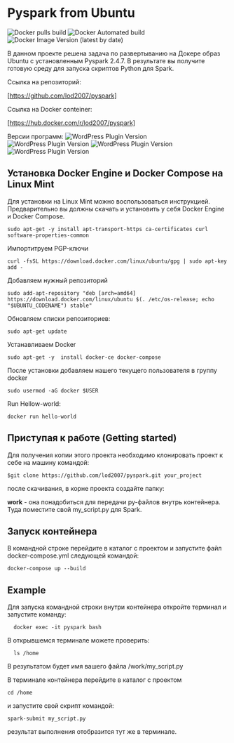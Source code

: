# Pyspark from Ubuntu

 ![Docker pulls build](https://img.shields.io/docker/pulls/lod2007/pyspark)
 ![Docker Automated build](https://img.shields.io/docker/automated/lod2007/pyspark)
 ![Docker Image Version (latest by date)](https://img.shields.io/docker/v/lod2007/pyspark)

В данном проекте решена задача по развертыванию на Докере образ Ubuntu с установленным Pyspark  2.4.7.
В результате вы получите готовую среду для запуска скриптов Python для Spark.

Ссылка на репозиторий:

[https://github.com/lod2007/pyspark]

Ссылка на Docker conteiner:

[https://hub.docker.com/r/lod2007/pyspark]

Версии программ:
![WordPress Plugin Version](https://img.shields.io/badge/python-3.7-green)
![WordPress Plugin Version](https://img.shields.io/badge/spark-2.4.7-orange)
![WordPress Plugin Version](https://img.shields.io/badge/hadoop-2.7-blue)
![WordPress Plugin Version](https://img.shields.io/badge/jdk-1.8.0_292-red)

## Установка Docker Engine и Docker Compose на Linux Mint

Для установки на Linux Mint можно воспользоваться инструкцией.
Предварительно вы должны скачать и установить у себя Docker Engine и Docker Compose.

    sudo apt-get -y install apt-transport-https ca-certificates curl software-properties-common

Импортитруем PGP-ключи

    curl -fsSL https://download.docker.com/linux/ubuntu/gpg | sudo apt-key add -

Добавляем нужный репозиторий

    sudo add-apt-repository "deb [arch=amd64] https://download.docker.com/linux/ubuntu $(. /etc/os-release; echo "$UBUNTU_CODENAME") stable"

Обновляем списки репозиториев:

    sudo apt-get update

Устанавливаем Docker

    sudo apt-get -y  install docker-ce docker-compose

После установки добавляем нашего текущего пользователя в группу docker
    
    sudo usermod -aG docker $USER

Run Hellow-world:

    docker run hello-world

## Приступая к работе (Getting started)

Для получения копии этого проекта необходимо клонировать проект к себе на машину командой:

    $git clone https://github.com/lod2007/pyspark.git your_project

после скачивания, в корне проекта создайте папку:

**work** - она понадобиться для передачи py-файлов внутрь контейнера. Туда поместите свой my_script.py для Spark.

## Запуск контейнера

В командной строке перейдите в каталог с проектом и запустите файл docker-compose.yml следующей командой:

    docker-compose up --build
  
## Example
  
  Для запуска командной строки внутри контейнера откройте терминал и запустите команду:
  
      docker exec -it pyspark bash
  
  В открывшемся терминале можете проверить:
  
      ls /home

 В результатом будет имя вашего файла /work/my_script.py

 В терминале контейнера перейдите в каталог с проектом

    cd /home

 и запустите свой скрипт командой:

    spark-submit my_script.py

 результат выполнения отобразится тут же в терминале.
